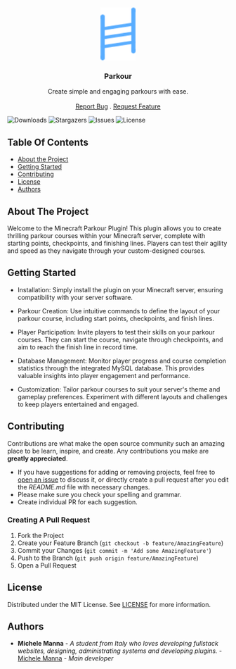 <br/>
<p align="center">
  <a href="https://github.com/Michelo11/Parkour">
    <img src="images/logo.png" alt="Logo" width="80" height="120">
  </a>

  <h3 align="center">Parkour</h3>

  <p align="center">
    Create simple and engaging parkours with ease.
    <br/>
    <br/>
    <a href="https://github.com/Michelo11/Parkour/issues">Report Bug</a>
    .
    <a href="https://github.com/Michelo11/Parkour/issues">Request Feature</a>
  </p>
</p>

![Downloads](https://img.shields.io/github/downloads/Michelo11/Parkour/total) ![Stargazers](https://img.shields.io/github/stars/Michelo11/Parkour?style=social) ![Issues](https://img.shields.io/github/issues/Michelo11/Parkour) ![License](https://img.shields.io/github/license/Michelo11/Parkour) 

## Table Of Contents

* [About the Project](#about-the-project)
* [Getting Started](#getting-started)
* [Contributing](#contributing)
* [License](#license)
* [Authors](#authors)

## About The Project

Welcome to the Minecraft Parkour Plugin! This plugin allows you to create thrilling parkour courses within your Minecraft server, complete with starting points, checkpoints, and finishing lines. Players can test their agility and speed as they navigate through your custom-designed courses.


## Getting Started

- Installation: Simply install the plugin on your Minecraft server, ensuring compatibility with your server software.

- Parkour Creation: Use intuitive commands to define the layout of your parkour course, including start points, checkpoints, and finish lines.

- Player Participation: Invite players to test their skills on your parkour courses. They can start the course, navigate through checkpoints, and aim to reach the finish line in record time.

- Database Management: Monitor player progress and course completion statistics through the integrated MySQL database. This provides valuable insights into player engagement and performance.

- Customization: Tailor parkour courses to suit your server's theme and gameplay preferences. Experiment with different layouts and challenges to keep players entertained and engaged.

## Contributing

Contributions are what make the open source community such an amazing place to be learn, inspire, and create. Any contributions you make are **greatly appreciated**.
* If you have suggestions for adding or removing projects, feel free to [open an issue](https://github.com/Michelo11/Parkour/issues/new) to discuss it, or directly create a pull request after you edit the *README.md* file with necessary changes.
* Please make sure you check your spelling and grammar.
* Create individual PR for each suggestion.

### Creating A Pull Request

1. Fork the Project
2. Create your Feature Branch (`git checkout -b feature/AmazingFeature`)
3. Commit your Changes (`git commit -m 'Add some AmazingFeature'`)
4. Push to the Branch (`git push origin feature/AmazingFeature`)
5. Open a Pull Request

## License

Distributed under the MIT License. See [LICENSE](https://github.com/Michelo11/Parkour/blob/main/LICENSE.md) for more information.

## Authors

* **Michele Manna** - *A student from Italy who loves developing fullstack websites, designing, administrating systems and developing plugins.* - [Michele Manna](https://github.com/Michelo11) - *Main developer*
